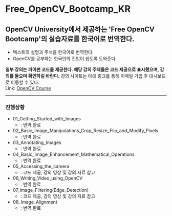 # Free_OpenCV_Bootcamp_KR
## OpenCV University에서 제공하는 'Free OpenCV Bootcamp'의 실습자료를 한국어로 번역한다.
* 텍스트의 설명과 주석을 한국어로 번역한다.
* OpenCV를 공부하는 한국인의 진입이 쉽도록 도와준다.

**일부 강의는 파이썬 코드를 제공한다. 해당 강의 주제들은 **코드 제공**으로 표시했으며, 강의를 들으며 확인하길 바란다.**
강의 사이트는 아래 링크를 통해 이메일 가입 후 대시보드로 이동할 수 있다.   
Link: [OpenCV Course](https://opencv.org/university/free-opencv-course/?utm_source=opcvu&utm_medium=menu&utm_campaign=obc, "Free OpenCV Bootcamp")

---
### 진행상황
* 01_Getting_Started_with_Images
  * : 번역 완료
* 02_Basic_Image_Manipulations_Crop_Resize_Flip_and_Modify_Pixels
  * : 번역 완료
* 03_Annotating_Images 
  * : 번역 완료  
* 04_Basic_Image_Enhancement_Mathematical_Operations
  * : 번역 완료
* 05_Accessing_the_camera
  * : 코드 제공, 강의 영상 및 강의 자료 참고
* 06_Writing_Video_using_OpenCV
  * : 번역 완료
* 07_Image_Filtering(Edge_Detection)
  * : 코드 제공, 강의 영상 및 강의 자료 참고 
* 08_Image_Alignment
  * : 번역 완료
